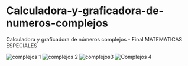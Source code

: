 # Calculadora-y-graficadora-de-numeros-complejos
Calculadora y graficadora de números complejos - Final MATEMATICAS ESPECIALES

![complejos 1](https://user-images.githubusercontent.com/32559854/93538720-2fd7cf00-f925-11ea-92ed-267be1d4f0ca.png)
![complejos 2](https://user-images.githubusercontent.com/32559854/93538722-3108fc00-f925-11ea-995d-2dccfe8eb96e.png)
![complejos3](https://user-images.githubusercontent.com/32559854/93538725-3108fc00-f925-11ea-8e8f-04b2ef92dbd1.png)
![Complejos 4](https://user-images.githubusercontent.com/32559854/93538727-3108fc00-f925-11ea-9fca-e065541f508c.png)
